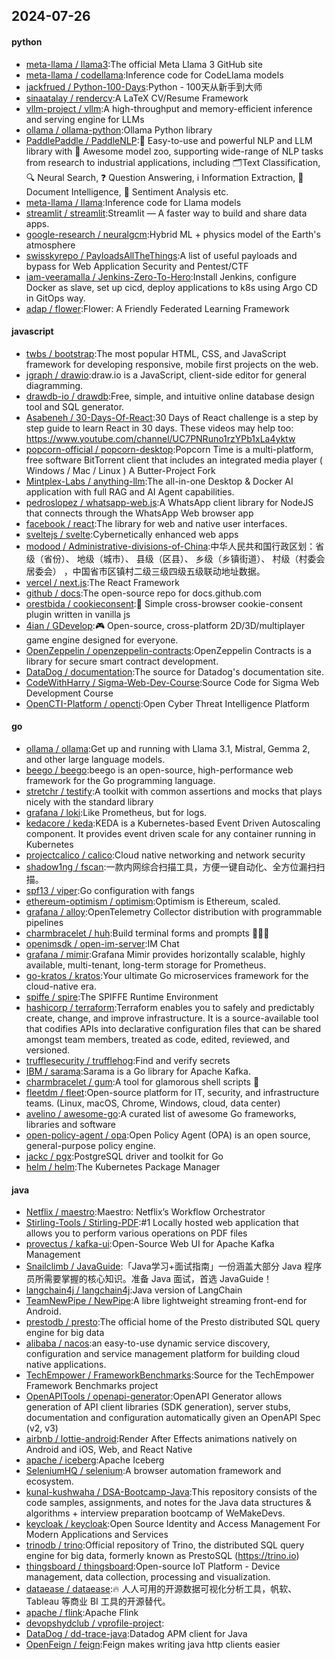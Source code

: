 ## 2024-07-26

#### python
* [meta-llama / llama3](https://github.com/meta-llama/llama3):The official Meta Llama 3 GitHub site
* [meta-llama / codellama](https://github.com/meta-llama/codellama):Inference code for CodeLlama models
* [jackfrued / Python-100-Days](https://github.com/jackfrued/Python-100-Days):Python - 100天从新手到大师
* [sinaatalay / rendercv](https://github.com/sinaatalay/rendercv):A LaTeX CV/Resume Framework
* [vllm-project / vllm](https://github.com/vllm-project/vllm):A high-throughput and memory-efficient inference and serving engine for LLMs
* [ollama / ollama-python](https://github.com/ollama/ollama-python):Ollama Python library
* [PaddlePaddle / PaddleNLP](https://github.com/PaddlePaddle/PaddleNLP):👑 Easy-to-use and powerful NLP and LLM library with 🤗 Awesome model zoo, supporting wide-range of NLP tasks from research to industrial applications, including 🗂Text Classification, 🔍 Neural Search, ❓ Question Answering, ℹ️ Information Extraction, 📄 Document Intelligence, 💌 Sentiment Analysis etc.
* [meta-llama / llama](https://github.com/meta-llama/llama):Inference code for Llama models
* [streamlit / streamlit](https://github.com/streamlit/streamlit):Streamlit — A faster way to build and share data apps.
* [google-research / neuralgcm](https://github.com/google-research/neuralgcm):Hybrid ML + physics model of the Earth's atmosphere
* [swisskyrepo / PayloadsAllTheThings](https://github.com/swisskyrepo/PayloadsAllTheThings):A list of useful payloads and bypass for Web Application Security and Pentest/CTF
* [iam-veeramalla / Jenkins-Zero-To-Hero](https://github.com/iam-veeramalla/Jenkins-Zero-To-Hero):Install Jenkins, configure Docker as slave, set up cicd, deploy applications to k8s using Argo CD in GitOps way.
* [adap / flower](https://github.com/adap/flower):Flower: A Friendly Federated Learning Framework

#### javascript
* [twbs / bootstrap](https://github.com/twbs/bootstrap):The most popular HTML, CSS, and JavaScript framework for developing responsive, mobile first projects on the web.
* [jgraph / drawio](https://github.com/jgraph/drawio):draw.io is a JavaScript, client-side editor for general diagramming.
* [drawdb-io / drawdb](https://github.com/drawdb-io/drawdb):Free, simple, and intuitive online database design tool and SQL generator.
* [Asabeneh / 30-Days-Of-React](https://github.com/Asabeneh/30-Days-Of-React):30 Days of React challenge is a step by step guide to learn React in 30 days. These videos may help too: https://www.youtube.com/channel/UC7PNRuno1rzYPb1xLa4yktw
* [popcorn-official / popcorn-desktop](https://github.com/popcorn-official/popcorn-desktop):Popcorn Time is a multi-platform, free software BitTorrent client that includes an integrated media player ( Windows / Mac / Linux ) A Butter-Project Fork
* [Mintplex-Labs / anything-llm](https://github.com/Mintplex-Labs/anything-llm):The all-in-one Desktop & Docker AI application with full RAG and AI Agent capabilities.
* [pedroslopez / whatsapp-web.js](https://github.com/pedroslopez/whatsapp-web.js):A WhatsApp client library for NodeJS that connects through the WhatsApp Web browser app
* [facebook / react](https://github.com/facebook/react):The library for web and native user interfaces.
* [sveltejs / svelte](https://github.com/sveltejs/svelte):Cybernetically enhanced web apps
* [modood / Administrative-divisions-of-China](https://github.com/modood/Administrative-divisions-of-China):中华人民共和国行政区划：省级（省份）、 地级（城市）、 县级（区县）、 乡级（乡镇街道）、 村级（村委会居委会） ，中国省市区镇村二级三级四级五级联动地址数据。
* [vercel / next.js](https://github.com/vercel/next.js):The React Framework
* [github / docs](https://github.com/github/docs):The open-source repo for docs.github.com
* [orestbida / cookieconsent](https://github.com/orestbida/cookieconsent):🍪 Simple cross-browser cookie-consent plugin written in vanilla js
* [4ian / GDevelop](https://github.com/4ian/GDevelop):🎮 Open-source, cross-platform 2D/3D/multiplayer game engine designed for everyone.
* [OpenZeppelin / openzeppelin-contracts](https://github.com/OpenZeppelin/openzeppelin-contracts):OpenZeppelin Contracts is a library for secure smart contract development.
* [DataDog / documentation](https://github.com/DataDog/documentation):The source for Datadog's documentation site.
* [CodeWithHarry / Sigma-Web-Dev-Course](https://github.com/CodeWithHarry/Sigma-Web-Dev-Course):Source Code for Sigma Web Development Course
* [OpenCTI-Platform / opencti](https://github.com/OpenCTI-Platform/opencti):Open Cyber Threat Intelligence Platform

#### go
* [ollama / ollama](https://github.com/ollama/ollama):Get up and running with Llama 3.1, Mistral, Gemma 2, and other large language models.
* [beego / beego](https://github.com/beego/beego):beego is an open-source, high-performance web framework for the Go programming language.
* [stretchr / testify](https://github.com/stretchr/testify):A toolkit with common assertions and mocks that plays nicely with the standard library
* [grafana / loki](https://github.com/grafana/loki):Like Prometheus, but for logs.
* [kedacore / keda](https://github.com/kedacore/keda):KEDA is a Kubernetes-based Event Driven Autoscaling component. It provides event driven scale for any container running in Kubernetes
* [projectcalico / calico](https://github.com/projectcalico/calico):Cloud native networking and network security
* [shadow1ng / fscan](https://github.com/shadow1ng/fscan):一款内网综合扫描工具，方便一键自动化、全方位漏扫扫描。
* [spf13 / viper](https://github.com/spf13/viper):Go configuration with fangs
* [ethereum-optimism / optimism](https://github.com/ethereum-optimism/optimism):Optimism is Ethereum, scaled.
* [grafana / alloy](https://github.com/grafana/alloy):OpenTelemetry Collector distribution with programmable pipelines
* [charmbracelet / huh](https://github.com/charmbracelet/huh):Build terminal forms and prompts 🤷🏻‍♀️
* [openimsdk / open-im-server](https://github.com/openimsdk/open-im-server):IM Chat
* [grafana / mimir](https://github.com/grafana/mimir):Grafana Mimir provides horizontally scalable, highly available, multi-tenant, long-term storage for Prometheus.
* [go-kratos / kratos](https://github.com/go-kratos/kratos):Your ultimate Go microservices framework for the cloud-native era.
* [spiffe / spire](https://github.com/spiffe/spire):The SPIFFE Runtime Environment
* [hashicorp / terraform](https://github.com/hashicorp/terraform):Terraform enables you to safely and predictably create, change, and improve infrastructure. It is a source-available tool that codifies APIs into declarative configuration files that can be shared amongst team members, treated as code, edited, reviewed, and versioned.
* [trufflesecurity / trufflehog](https://github.com/trufflesecurity/trufflehog):Find and verify secrets
* [IBM / sarama](https://github.com/IBM/sarama):Sarama is a Go library for Apache Kafka.
* [charmbracelet / gum](https://github.com/charmbracelet/gum):A tool for glamorous shell scripts 🎀
* [fleetdm / fleet](https://github.com/fleetdm/fleet):Open-source platform for IT, security, and infrastructure teams. (Linux, macOS, Chrome, Windows, cloud, data center)
* [avelino / awesome-go](https://github.com/avelino/awesome-go):A curated list of awesome Go frameworks, libraries and software
* [open-policy-agent / opa](https://github.com/open-policy-agent/opa):Open Policy Agent (OPA) is an open source, general-purpose policy engine.
* [jackc / pgx](https://github.com/jackc/pgx):PostgreSQL driver and toolkit for Go
* [helm / helm](https://github.com/helm/helm):The Kubernetes Package Manager

#### java
* [Netflix / maestro](https://github.com/Netflix/maestro):Maestro: Netflix’s Workflow Orchestrator
* [Stirling-Tools / Stirling-PDF](https://github.com/Stirling-Tools/Stirling-PDF):#1 Locally hosted web application that allows you to perform various operations on PDF files
* [provectus / kafka-ui](https://github.com/provectus/kafka-ui):Open-Source Web UI for Apache Kafka Management
* [Snailclimb / JavaGuide](https://github.com/Snailclimb/JavaGuide):「Java学习+面试指南」一份涵盖大部分 Java 程序员所需要掌握的核心知识。准备 Java 面试，首选 JavaGuide！
* [langchain4j / langchain4j](https://github.com/langchain4j/langchain4j):Java version of LangChain
* [TeamNewPipe / NewPipe](https://github.com/TeamNewPipe/NewPipe):A libre lightweight streaming front-end for Android.
* [prestodb / presto](https://github.com/prestodb/presto):The official home of the Presto distributed SQL query engine for big data
* [alibaba / nacos](https://github.com/alibaba/nacos):an easy-to-use dynamic service discovery, configuration and service management platform for building cloud native applications.
* [TechEmpower / FrameworkBenchmarks](https://github.com/TechEmpower/FrameworkBenchmarks):Source for the TechEmpower Framework Benchmarks project
* [OpenAPITools / openapi-generator](https://github.com/OpenAPITools/openapi-generator):OpenAPI Generator allows generation of API client libraries (SDK generation), server stubs, documentation and configuration automatically given an OpenAPI Spec (v2, v3)
* [airbnb / lottie-android](https://github.com/airbnb/lottie-android):Render After Effects animations natively on Android and iOS, Web, and React Native
* [apache / iceberg](https://github.com/apache/iceberg):Apache Iceberg
* [SeleniumHQ / selenium](https://github.com/SeleniumHQ/selenium):A browser automation framework and ecosystem.
* [kunal-kushwaha / DSA-Bootcamp-Java](https://github.com/kunal-kushwaha/DSA-Bootcamp-Java):This repository consists of the code samples, assignments, and notes for the Java data structures & algorithms + interview preparation bootcamp of WeMakeDevs.
* [keycloak / keycloak](https://github.com/keycloak/keycloak):Open Source Identity and Access Management For Modern Applications and Services
* [trinodb / trino](https://github.com/trinodb/trino):Official repository of Trino, the distributed SQL query engine for big data, formerly known as PrestoSQL (https://trino.io)
* [thingsboard / thingsboard](https://github.com/thingsboard/thingsboard):Open-source IoT Platform - Device management, data collection, processing and visualization.
* [dataease / dataease](https://github.com/dataease/dataease):🔥 人人可用的开源数据可视化分析工具，帆软、Tableau 等商业 BI 工具的开源替代。
* [apache / flink](https://github.com/apache/flink):Apache Flink
* [devopshydclub / vprofile-project](https://github.com/devopshydclub/vprofile-project):
* [DataDog / dd-trace-java](https://github.com/DataDog/dd-trace-java):Datadog APM client for Java
* [OpenFeign / feign](https://github.com/OpenFeign/feign):Feign makes writing java http clients easier
